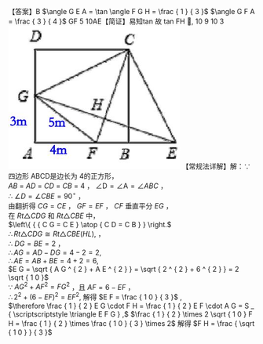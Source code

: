 【答案】B
$\angle G E A = \tan \angle F G H = \frac { 1 } { 3 }$ $\angle G F A = \frac { 3 } { 4 }$ GF 5 10AE【简证】易知tan 故 tan FH , 10 9 10 3
![](<../../qs_image_DB/专题1-3_“12345”模型·选填压轴必备大招（共3种类型）（解析版）__/4403e1f2ec1a10793794f4c9bd656806ff4615427ab80896a72279939be015cb.jpg>)
【常规法详解】解：∵四边形 ABCD是边长为 4的正方形，  
$A B \ = \ A D \ = \ C D \ = \ C B \ = \ 4$ ， $\angle \mathrm { D } = \angle \mathrm { A } = \angle A B C$ ，  
∴ $\angle D = \angle C B E = 9 0 ^ { \circ }$ ，  
由翻折得 $C G = C E$ ， $G F = E F$ ， $C F$ 垂直平分 $E G$ ，  
在 $R t \triangle C D G$ 和 $R t { \triangle } C B E$ 中，  
$\left\{ { { C G = C E } \atop { C D = C B } } \right.$   
$\therefore R t \triangle C D G \cong R t \triangle C B E ( H L ) ,$ ，  
∴ $D G = B E = 2$ ，  
$\therefore A G = A D - D G = 4 - 2 = 2 ,$   
$\therefore A E = A B + B E = 4 + 2 = 6 ,$   
$E G = \sqrt { A G ^ { 2 } + A E ^ { 2 } } = \sqrt { 2 ^ { 2 } + 6 ^ { 2 } } = 2 \sqrt { 1 0 }$   
∵ $A G ^ { 2 } + A F ^ { 2 } = F G ^ { 2 }$ ，且 $A F = 6 - E F$ ，  
$\therefore 2 ^ { 2 } + ( 6 - E F ) ^ { 2 } = E F ^ { 2 } ,$ 解得 $E F = \frac { 1 0 } { 3 }$ ,  
$\therefore \frac { 1 } { 2 } E G \cdot F H = \frac { 1 } { 2 } E F \cdot A G = S _ { \scriptscriptstyle \triangle E F G } ,$ $\frac { 1 } { 2 } \times 2 \sqrt { 1 0 } F H = \frac { 1 } { 2 } \times \frac { 1 0 } { 3 } \times 2$ 解得 $F H = \frac { \sqrt { 1 0 } } { 3 }$
